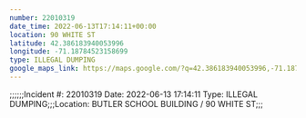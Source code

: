 ```yaml
---
number: 22010319
date_time: 2022-06-13T17:14:11+00:00
location: 90 WHITE ST
latitude: 42.386183940053996
longitude: -71.18784523158699
type: ILLEGAL DUMPING
google_maps_link: https://maps.google.com/?q=42.386183940053996,-71.18784523158699
---
```


;;;;;;Incident #: 22010319  Date: 2022-06-13 17:14:11   Type: ILLEGAL DUMPING;;;Location: BUTLER SCHOOL BUILDING / 90 WHITE ST;;;
